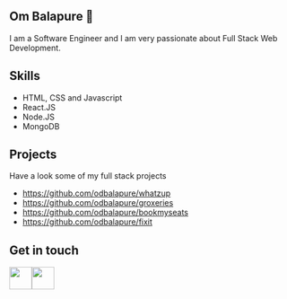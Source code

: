 ## Om Balapure 👋

I am a Software Engineer and I am very passionate about Full Stack Web Development.

## Skills
- HTML, CSS and Javascript
- React.JS
- Node.JS
- MongoDB

## Projects
Have a look some of my full stack projects
- https://github.com/odbalapure/whatzup
- https://github.com/odbalapure/groxeries
- https://github.com/odbalapure/bookmyseats
- https://github.com/odbalapure/fixit

## Get in touch
<div align="center" style="display: flex; justify-content: evenly ; align-items: center;">
  <img height="40px" src="https://user-images.githubusercontent.com/83666636/158325600-36104f37-7d14-4b53-bb82-8704c32ba1e3.svg" />
  <img height=40px src="https://user-images.githubusercontent.com/83666636/158325609-43160912-9541-4eeb-97a1-9d9fd5af4579.svg" />
</div>

<!--
Here are some ideas to get you started:

- 🔭 I’m currently working on ... a side project
- 🌱 I’m currently learning ... MERN stack
- 💬 Ask me about ... Anything
- 📫 How to reach me: ... ombalapure@outlook.com
- 😄 Pronouns: ... He/Him
- ⚡ Fun fact: ...
-->


